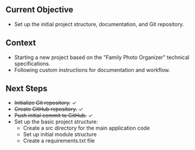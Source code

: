 ## Current Objective

- Set up the initial project structure, documentation, and Git repository.

## Context

- Starting a new project based on the "Family Photo Organizer" technical specifications.
- Following custom instructions for documentation and workflow.

## Next Steps

- ~~Initialize Git repository.~~ ✓
- ~~Create GitHub repository.~~ ✓
- ~~Push initial commit to GitHub.~~ ✓
- Set up the basic project structure:
  - Create a src directory for the main application code
  - Set up initial module structure
  - Create a requirements.txt file 